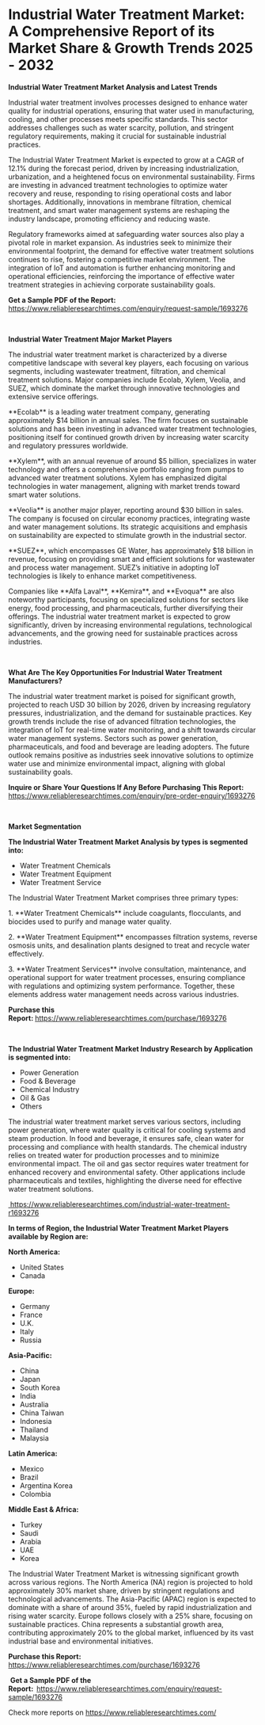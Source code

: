 <p><h1>Industrial Water Treatment Market: A Comprehensive Report of its Market Share & Growth Trends 2025 - 2032</h1></p><p><strong>Industrial Water Treatment Market Analysis and Latest Trends</strong></p>
<p><p>Industrial water treatment involves processes designed to enhance water quality for industrial operations, ensuring that water used in manufacturing, cooling, and other processes meets specific standards. This sector addresses challenges such as water scarcity, pollution, and stringent regulatory requirements, making it crucial for sustainable industrial practices.</p><p>The Industrial Water Treatment Market is expected to grow at a CAGR of 12.1% during the forecast period, driven by increasing industrialization, urbanization, and a heightened focus on environmental sustainability. Firms are investing in advanced treatment technologies to optimize water recovery and reuse, responding to rising operational costs and labor shortages. Additionally, innovations in membrane filtration, chemical treatment, and smart water management systems are reshaping the industry landscape, promoting efficiency and reducing waste. </p><p>Regulatory frameworks aimed at safeguarding water sources also play a pivotal role in market expansion. As industries seek to minimize their environmental footprint, the demand for effective water treatment solutions continues to rise, fostering a competitive market environment. The integration of IoT and automation is further enhancing monitoring and operational efficiencies, reinforcing the importance of effective water treatment strategies in achieving corporate sustainability goals.</p></p>
<p><strong>Get a Sample PDF of the Report:&nbsp;</strong> <a href="https://www.reliableresearchtimes.com/enquiry/request-sample/1693276?utm_campaign=3291&utm_medium=2&utm_source=Github&utm_content=ia&utm_term=10032025&utm_id=industrial-water-treatment">https://www.reliableresearchtimes.com/enquiry/request-sample/1693276</a></p>
<p>&nbsp;</p>
<p><strong>Industrial Water Treatment Major Market Players</strong></p>
<p><p>The industrial water treatment market is characterized by a diverse competitive landscape with several key players, each focusing on various segments, including wastewater treatment, filtration, and chemical treatment solutions. Major companies include Ecolab, Xylem, Veolia, and SUEZ, which dominate the market through innovative technologies and extensive service offerings.</p><p>**Ecolab** is a leading water treatment company, generating approximately $14 billion in annual sales. The firm focuses on sustainable solutions and has been investing in advanced water treatment technologies, positioning itself for continued growth driven by increasing water scarcity and regulatory pressures worldwide.</p><p>**Xylem**, with an annual revenue of around $5 billion, specializes in water technology and offers a comprehensive portfolio ranging from pumps to advanced water treatment solutions. Xylem has emphasized digital technologies in water management, aligning with market trends toward smart water solutions.</p><p>**Veolia** is another major player, reporting around $30 billion in sales. The company is focused on circular economy practices, integrating waste and water management solutions. Its strategic acquisitions and emphasis on sustainability are expected to stimulate growth in the industrial sector.</p><p>**SUEZ**, which encompasses GE Water, has approximately $18 billion in revenue, focusing on providing smart and efficient solutions for wastewater and process water management. SUEZ’s initiative in adopting IoT technologies is likely to enhance market competitiveness.</p><p>Companies like **Alfa Laval**, **Kemira**, and **Evoqua** are also noteworthy participants, focusing on specialized solutions for sectors like energy, food processing, and pharmaceuticals, further diversifying their offerings. The industrial water treatment market is expected to grow significantly, driven by increasing environmental regulations, technological advancements, and the growing need for sustainable practices across industries.</p></p>
<p>&nbsp;</p>
<p><strong>What Are The Key Opportunities For Industrial Water Treatment Manufacturers?</strong></p>
<p><p>The industrial water treatment market is poised for significant growth, projected to reach USD 30 billion by 2026, driven by increasing regulatory pressures, industrialization, and the demand for sustainable practices. Key growth trends include the rise of advanced filtration technologies, the integration of IoT for real-time water monitoring, and a shift towards circular water management systems. Sectors such as power generation, pharmaceuticals, and food and beverage are leading adopters. The future outlook remains positive as industries seek innovative solutions to optimize water use and minimize environmental impact, aligning with global sustainability goals.</p></p>
<p><strong>Inquire or Share Your Questions If Any Before Purchasing This Report:</strong> <a href="https://www.reliableresearchtimes.com/enquiry/pre-order-enquiry/1693276?utm_campaign=3291&utm_medium=2&utm_source=Github&utm_content=ia&utm_term=10032025&utm_id=industrial-water-treatment">https://www.reliableresearchtimes.com/enquiry/pre-order-enquiry/1693276</a></p>
<p>&nbsp;</p>
<p><strong>Market Segmentation</strong></p>
<p><strong>The Industrial Water Treatment Market Analysis by types is segmented into:</strong></p>
<p><ul><li>Water Treatment Chemicals</li><li>Water Treatment Equipment</li><li>Water Treatment Service</li></ul></p>
<p><p>The Industrial Water Treatment Market comprises three primary types: </p><p>1. **Water Treatment Chemicals** include coagulants, flocculants, and biocides used to purify and manage water quality.</p><p>  </p><p>2. **Water Treatment Equipment** encompasses filtration systems, reverse osmosis units, and desalination plants designed to treat and recycle water effectively.</p><p>3. **Water Treatment Services** involve consultation, maintenance, and operational support for water treatment processes, ensuring compliance with regulations and optimizing system performance. Together, these elements address water management needs across various industries.</p></p>
<p><strong>Purchase this Report:&nbsp;</strong><a href="https://www.reliableresearchtimes.com/purchase/1693276?utm_campaign=3291&utm_medium=2&utm_source=Github&utm_content=ia&utm_term=10032025&utm_id=industrial-water-treatment">https://www.reliableresearchtimes.com/purchase/1693276</a></p>
<p>&nbsp;</p>
<p><strong>The Industrial Water Treatment Market Industry Research by Application is segmented into:</strong></p>
<p><ul><li>Power Generation</li><li>Food & Beverage</li><li>Chemical Industry</li><li>Oil & Gas</li><li>Others</li></ul></p>
<p><p>The industrial water treatment market serves various sectors, including power generation, where water quality is critical for cooling systems and steam production. In food and beverage, it ensures safe, clean water for processing and compliance with health standards. The chemical industry relies on treated water for production processes and to minimize environmental impact. The oil and gas sector requires water treatment for enhanced recovery and environmental safety. Other applications include pharmaceuticals and textiles, highlighting the diverse need for effective water treatment solutions.</p></p>
<p><a href="https://www.reliableresearchtimes.com/industrial-water-treatment-r1693276?utm_campaign=3291&utm_medium=2&utm_source=Github&utm_content=ia&utm_term=10032025&utm_id=industrial-water-treatment">&nbsp;https://www.reliableresearchtimes.com/industrial-water-treatment-r1693276</a></p>
<p><strong>In terms of Region, the Industrial Water Treatment Market Players available by Region are:</strong></p>
<p>
    <p> <strong> North America: </strong>
        <ul>
            <li>United States</li>
            <li>Canada</li>
        </ul>
        </p> 
    <p> <strong> Europe: </strong>
        <ul>
            <li>Germany</li>
            <li>France</li>
            <li>U.K.</li>
            <li>Italy</li>
            <li>Russia</li>
        </ul>
        </p> 
    <p> <strong> Asia-Pacific: </strong>
        <ul>
            <li>China</li>
            <li>Japan</li>
            <li>South Korea</li>
            <li>India</li>
            <li>Australia</li>
            <li>China Taiwan</li>
            <li>Indonesia</li>
            <li>Thailand</li>
            <li>Malaysia</li>
        </ul>
        </p> 
    <p> <strong> Latin America: </strong>
        <ul>
            <li>Mexico</li>
            <li>Brazil</li>
            <li>Argentina Korea</li>
            <li>Colombia</li>
        </ul>
        </p> 
    <p> <strong> Middle East & Africa: </strong>
        <ul>
            <li>Turkey</li>
            <li>Saudi</li>
            <li>Arabia</li>
            <li>UAE</li>
            <li>Korea</li>
        </ul>
    </p>
    </p>
<p><p>The Industrial Water Treatment Market is witnessing significant growth across various regions. The North America (NA) region is projected to hold approximately 30% market share, driven by stringent regulations and technological advancements. The Asia-Pacific (APAC) region is expected to dominate with a share of around 35%, fueled by rapid industrialization and rising water scarcity. Europe follows closely with a 25% share, focusing on sustainable practices. China represents a substantial growth area, contributing approximately 20% to the global market, influenced by its vast industrial base and environmental initiatives.</p></p>
<p><strong>Purchase this Report: </strong><a href="https://www.reliableresearchtimes.com/purchase/1693276?utm_campaign=3291&utm_medium=2&utm_source=Github&utm_content=ia&utm_term=10032025&utm_id=industrial-water-treatment">https://www.reliableresearchtimes.com/purchase/1693276</a></p>
<p>&nbsp;<strong>Get a Sample PDF of the Report:&nbsp;&nbsp;</strong><a href="https://www.reliableresearchtimes.com/enquiry/request-sample/1693276?utm_campaign=3291&utm_medium=2&utm_source=Github&utm_content=ia&utm_term=10032025&utm_id=industrial-water-treatment">https://www.reliableresearchtimes.com/enquiry/request-sample/1693276</a></p>
<p><strong></strong></p>
<p>Check more reports on <a href="https://www.reliableresearchtimes.com/?utm_campaign=3291&utm_medium=2&utm_source=Github&utm_content=ia&utm_term=10032025&utm_id=industrial-water-treatment">https://www.reliableresearchtimes.com/</a></p>